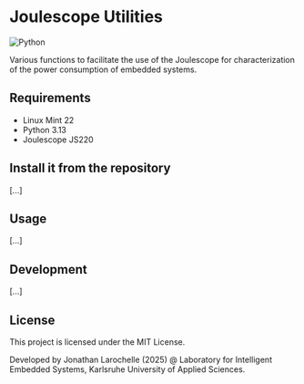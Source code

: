 # Joulescope Utilities

![Python](https://img.shields.io/badge/python-3.13-blue.svg)

Various functions to facilitate the use of the Joulescope for characterization of the power consumption of embedded 
systems.

## Requirements
- Linux Mint 22
- Python 3.13
- Joulescope JS220

## Install it from the repository

[...]

## Usage

[...]

## Development

[...]

## License
This project is licensed under the MIT License.

Developed by Jonathan Larochelle (2025) @ Laboratory for Intelligent Embedded Systems, Karlsruhe University of Applied Sciences.
